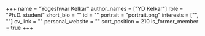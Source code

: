 +++
name = "Yogeshwar Kelkar"
author_names = ["YD Kelkar"]
role = "Ph.D. student"
short_bio = ""
id = ""
portrait = "portrait.png"
interests = ["", ""]
cv_link = ""
personal_website = ""
sort_position = 210
is_former_member = true
+++

